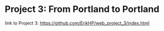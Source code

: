 # Project 3: From Portland to Portland

link to Project 3: https://github.com/ErikHP/web_project_3/index.html
